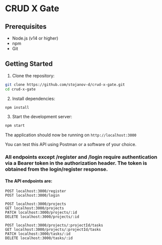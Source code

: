 # CRUD X Gate

## Prerequisites

- Node.js (v14 or higher)
- npm
- Git

## Getting Started

1. Clone the repository:

```bash
git clone https://github.com/stojanov-d/crud-x-gate.git
cd crud-x-gate
```

2. Install dependencies:

```bash
npm install

```

3. Start the development server:

```bash
npm start

```

The application should now be running on `http://localhost:3000`

You can test this API using Postman or a software of your choice.

### All endpoints except /register and /login require authentication via a Bearer token in the authorization header. The token is obtained from the login/register response.

#### The API endpoints are:

```
POST localhost:3000/register
POST localhost:3000/login
```

```
POST localhost:3000/projects
GET localhost:3000/projects
PATCH localhost:3000/projects/:id
DELETE localhost:3000/projects/:id
```

```
POST localhost:3000/projects/:projectId/tasks
GET localhost:3000/projects/:projectId/tasks
PATCH localhost:3000/tasks/:id
DELETE localhost:3000/tasks/:id
```
